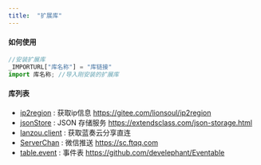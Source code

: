 ```yaml
---
title:  "扩展库"
---
```



#### 如何使用

```js
//安装扩展库
_IMPORTURL["库名称"] = "库链接"
import 库名称; //导入刚安装的扩展库
```

#### 库列表

- [ip2region](http://suiang.cn/aardio/lib/ip2region.tar.lzma) : 获取ip信息 https://gitee.com/lionsoul/ip2region
- [jsonStore](samples/jsonStore.html) : JSON 存储服务 https://extendsclass.com/json-storage.html
- [lanzou.client](http://suiang.cn/aardio/lib/lanzou.client.tar.lzma) : 获取蓝奏云分享直连
- [ServerChan](http://suiang.cn/aardio/lib/ServerChan.tar.lzma) : 微信推送 https://sc.ftqq.com
- [table.event](http://suiang.cn/aardio/lib/table.event.tar.lzma) : 事件表 https://github.com/develephant/Eventable
